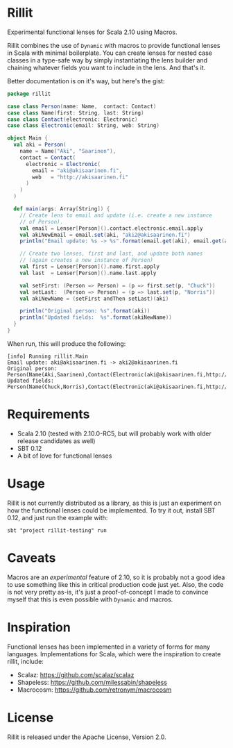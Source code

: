 Rillit
======

Experimental functional lenses for Scala 2.10 using Macros.

Rillit combines the use of `Dynamic` with macros to provide
functional lenses in Scala with minimal boilerplate. You can
create lenses for nested case classes in a type-safe way by
simply instantiating the lens builder and chaining whatever
fields you want to include in the lens. And that's it.

Better documentation is on it's way, but here's the gist:

```scala
package rillit

case class Person(name: Name,  contact: Contact)
case class Name(first: String, last: String)
case class Contact(electronic: Electronic)
case class Electronic(email: String, web: String)

object Main {
  val aki = Person(
    name = Name("Aki", "Saarinen"),
    contact = Contact(
      electronic = Electronic(
        email = "aki@akisaarinen.fi",
        web   = "http://akisaarinen.fi"
      )
    )
  )

  def main(args: Array[String]) {
    // Create lens to email and update (i.e. create a new instance
    // of Person).
    val email = Lenser[Person]().contact.electronic.email.apply
    val akiNewEmail = email.set(aki, "aki2@akisaarinen.fi")
    println("Email update: %s -> %s".format(email.get(aki), email.get(akiNewEmail)))

    // Create two lenses, first and last, and update both names
    // (again creates a new instance of Person)
    val first = Lenser[Person]().name.first.apply
    val last  = Lenser[Person]().name.last.apply

    val setFirst: (Person => Person) = (p => first.set(p, "Chuck"))
    val setLast:  (Person => Person) = (p => last.set(p, "Norris"))
    val akiNewName = (setFirst andThen setLast)(aki)

    println("Original person: %s".format(aki))
    println("Updated fields:  %s".format(akiNewName))
  }
}
```

When run, this will produce the following: 

```
[info] Running rillit.Main 
Email update: aki@akisaarinen.fi -> aki2@akisaarinen.fi
Original person: Person(Name(Aki,Saarinen),Contact(Electronic(aki@akisaarinen.fi,http://akisaarinen.fi)))
Updated fields:  Person(Name(Chuck,Norris),Contact(Electronic(aki@akisaarinen.fi,http://akisaarinen.fi)))
```

Requirements
============

* Scala 2.10 (tested with 2.10.0-RC5, but will probably work with older release candidates as well)
* SBT 0.12
* A bit of love for functional lenses

Usage
=====

Rillit is not currently distributed as a library, as this is just an experiment on
how the functional lenses could be implemented. To try it out, install SBT 0.12,
and just run the example with:

```
sbt "project rillit-testing" run
```

Caveats
=======

Macros are an *experimental* feature of 2.10, so it is probably not a good idea
to use something like this in critical production code just yet. Also, the code
is not very pretty as-is, it's just a proof-of-concept I made to convince
myself that this is even possible with `Dynamic` and macros. 

Inspiration
===========

Functional lenses has been implemented in a variety of forms for many languages.
Implementations for Scala, which were the inspiration to create rillit, include:

* Scalaz: https://github.com/scalaz/scalaz
* Shapeless: https://github.com/milessabin/shapeless
* Macrocosm: https://github.com/retronym/macrocosm

License
=======

Rillit is released under the Apache License, Version 2.0.
